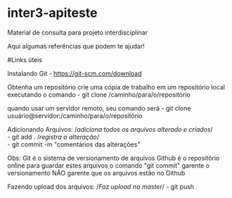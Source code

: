 # inter3-apiteste

Material de consulta para projeto interdisciplinar 

Aqui algumas referências  que podem te ajudar!


#Links úteis 

Instalando Git 
    - https://git-scm.com/download


Obtenha um repositório
crie uma cópia de trabalho em um repositório local executando o comando
     - git clone /caminho/para/o/repositório

quando usar um servidor remoto, seu comando será
    - git clone usuário@servidor:/caminho/para/o/repositório

Adicionando Arquivos:
     /*adiciona todos os arquivos alterado e criados*/   
     - git add . 
     /*registra a alteração*/   
     - git commit -m "comentários das alterações"

Obs: Git é o sistema de versionamento de arquivos Github é o repositório online para guardar estes arquivos 
o comando "git commit" garente o versionamento NÃO garente que os arquivos estão no Github

Fazendo upload dos arquivos:
    /*Faz upload na master*/
     - git push

